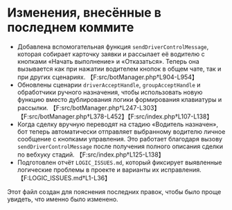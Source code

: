 # Изменения, внесённые в последнем коммите

- Добавлена вспомогательная функция `sendDriverControlMessage`, которая собирает карточку заявки и рассылает её водителю с кнопками «Начать выполнение» и «Отказаться». Теперь она вызывается как при нажатии водителем кнопок в общем чате, так и при других сценариях. 【F:src/botManager.php†L904-L954】
- Обновлены сценарии `driverAcceptHandle`, `groupAcceptHandle` и обработчики ручного назначения, чтобы использовать новую функцию вместо дублирования логики формирования клавиатуры и рассылки. 【F:src/botManager.php†L247-L303】【F:src/botManager.php†L378-L452】【F:src/index.php†L107-L138】
- Когда сделку вручную переводят на стадию «Водитель назначен», бот теперь автоматически отправляет выбранному водителю личное сообщение с кнопками управления. Это работает благодаря вызову `sendDriverControlMessage` после получения полного описания сделки по вебхуку стадий. 【F:src/index.php†L125-L138】
- Подготовлен отчёт `LOGIC_ISSUES.md`, который фиксирует выявленные логические проблемы в проекте и варианты их исправления. 【F:LOGIC_ISSUES.md†L1-L36】

Этот файл создан для пояснения последних правок, чтобы было проще увидеть, что именно было изменено.
